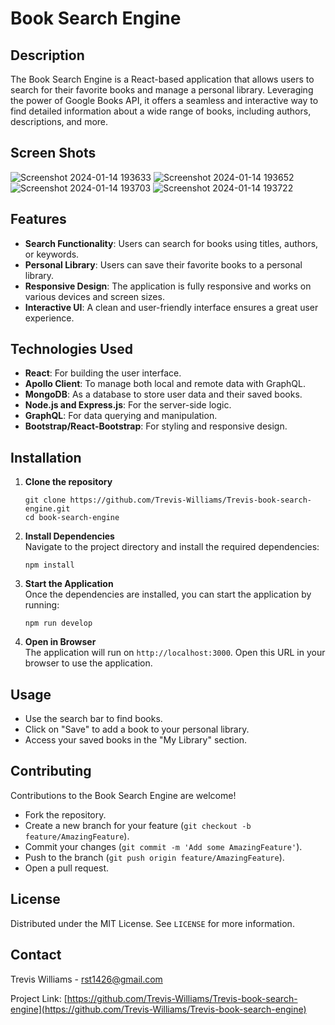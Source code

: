 # Book Search Engine

## Description

The Book Search Engine is a React-based application that allows users to search for their favorite books and manage a personal library. Leveraging the power of Google Books API, it offers a seamless and interactive way to find detailed information about a wide range of books, including authors, descriptions, and more.

## Screen Shots
![Screenshot 2024-01-14 193633](https://github.com/Trevis-Williams/pre-work-study-guide/assets/135195221/98942c81-81a6-4419-b99c-696c3c48b0dd)
![Screenshot 2024-01-14 193652](https://github.com/Trevis-Williams/pre-work-study-guide/assets/135195221/d0839e87-bed6-4586-b346-97eeeda92424)
![Screenshot 2024-01-14 193703](https://github.com/Trevis-Williams/pre-work-study-guide/assets/135195221/d27d8846-0a5f-4600-b4ad-e42962b8eb25)
![Screenshot 2024-01-14 193722](https://github.com/Trevis-Williams/pre-work-study-guide/assets/135195221/ea8081af-7e04-4b46-b484-10f134083b41)

## Features

- **Search Functionality**: Users can search for books using titles, authors, or keywords.
- **Personal Library**: Users can save their favorite books to a personal library.
- **Responsive Design**: The application is fully responsive and works on various devices and screen sizes.
- **Interactive UI**: A clean and user-friendly interface ensures a great user experience.

## Technologies Used

- **React**: For building the user interface.
- **Apollo Client**: To manage both local and remote data with GraphQL.
- **MongoDB**: As a database to store user data and their saved books.
- **Node.js and Express.js**: For the server-side logic.
- **GraphQL**: For data querying and manipulation.
- **Bootstrap/React-Bootstrap**: For styling and responsive design.

## Installation

1. **Clone the repository**  
   ```
   git clone https://github.com/Trevis-Williams/Trevis-book-search-engine.git
   cd book-search-engine
   ```

2. **Install Dependencies**  
   Navigate to the project directory and install the required dependencies:
   ```
   npm install
   ```

3. **Start the Application**  
   Once the dependencies are installed, you can start the application by running:
   ```
   npm run develop
   ```

4. **Open in Browser**  
   The application will run on `http://localhost:3000`. Open this URL in your browser to use the application.

## Usage

- Use the search bar to find books.
- Click on "Save" to add a book to your personal library.
- Access your saved books in the "My Library" section.

## Contributing

Contributions to the Book Search Engine are welcome!

- Fork the repository.
- Create a new branch for your feature (`git checkout -b feature/AmazingFeature`).
- Commit your changes (`git commit -m 'Add some AmazingFeature'`).
- Push to the branch (`git push origin feature/AmazingFeature`).
- Open a pull request.

## License

Distributed under the MIT License. See `LICENSE` for more information.

## Contact

Trevis Williams - [rst1426@gmail.com](mailto:Rst1426@gmail.com)

Project Link: [https://github.com/Trevis-Williams/Trevis-book-search-engine](https://github.com/Trevis-Williams/Trevis-book-search-engine)

